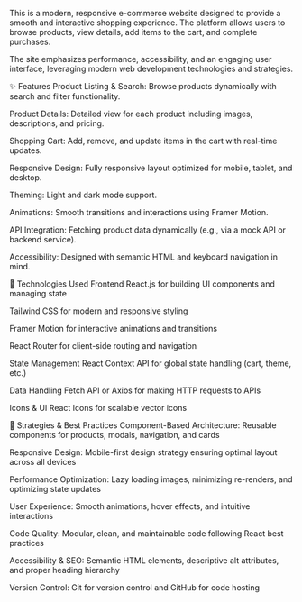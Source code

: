 This is a modern, responsive e-commerce website designed to provide a smooth and interactive shopping experience. The platform allows users to browse products, view details, add items to the cart, and complete purchases.

The site emphasizes performance, accessibility, and an engaging user interface, leveraging modern web development technologies and strategies.

✨ Features
Product Listing & Search: Browse products dynamically with search and filter functionality.

Product Details: Detailed view for each product including images, descriptions, and pricing.

Shopping Cart: Add, remove, and update items in the cart with real-time updates.

Responsive Design: Fully responsive layout optimized for mobile, tablet, and desktop.

Theming: Light and dark mode support.

Animations: Smooth transitions and interactions using Framer Motion.

API Integration: Fetching product data dynamically (e.g., via a mock API or backend service).

Accessibility: Designed with semantic HTML and keyboard navigation in mind.

🧰 Technologies Used
Frontend
React.js for building UI components and managing state

Tailwind CSS for modern and responsive styling

Framer Motion for interactive animations and transitions

React Router for client-side routing and navigation

State Management
React Context API for global state handling (cart, theme, etc.)

Data Handling
Fetch API or Axios for making HTTP requests to APIs

Icons & UI
React Icons for scalable vector icons

🧠 Strategies & Best Practices
Component-Based Architecture: Reusable components for products, modals, navigation, and cards

Responsive Design: Mobile-first design strategy ensuring optimal layout across all devices

Performance Optimization: Lazy loading images, minimizing re-renders, and optimizing state updates

User Experience: Smooth animations, hover effects, and intuitive interactions

Code Quality: Modular, clean, and maintainable code following React best practices

Accessibility & SEO: Semantic HTML elements, descriptive alt attributes, and proper heading hierarchy

Version Control: Git for version control and GitHub for code hosting
